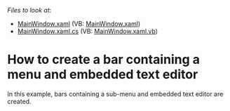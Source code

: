 <!-- default file list -->
*Files to look at*:

* [MainWindow.xaml](./CS/CreateSimpleBarLayout/MainWindow.xaml) (VB: [MainWindow.xaml](./VB/CreateSimpleBarLayout/MainWindow.xaml))
* [MainWindow.xaml.cs](./CS/CreateSimpleBarLayout/MainWindow.xaml.cs) (VB: [MainWindow.xaml.vb](./VB/CreateSimpleBarLayout/MainWindow.xaml.vb))
<!-- default file list end -->
# How to create a bar containing a menu and embedded text editor


<p>In this example, bars containing a sub-menu and embedded text editor are created.</p>

<br/>


